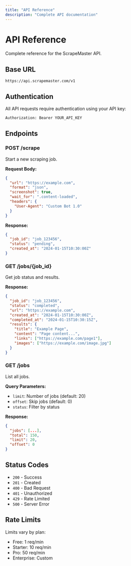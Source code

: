 ```yaml
---
title: "API Reference"
description: "Complete API documentation"
---
```


# API Reference

Complete reference for the ScrapeMaster API.

## Base URL

```
https://api.scrapemaster.com/v1
```

## Authentication

All API requests require authentication using your API key:

```bash
Authorization: Bearer YOUR_API_KEY
```

## Endpoints

### POST /scrape

Start a new scraping job.

**Request Body:**
```json
{
  "url": "https://example.com",
  "format": "json",
  "screenshot": true,
  "wait_for": ".content-loaded",
  "headers": {
    "User-Agent": "Custom Bot 1.0"
  }
}
```

**Response:**
```json
{
  "job_id": "job_123456",
  "status": "pending",
  "created_at": "2024-01-15T10:30:00Z"
}
```

### GET /jobs/{job_id}

Get job status and results.

**Response:**
```json
{
  "job_id": "job_123456",
  "status": "completed",
  "url": "https://example.com",
  "created_at": "2024-01-15T10:30:00Z",
  "completed_at": "2024-01-15T10:30:15Z",
  "results": {
    "title": "Example Page",
    "content": "Page content...",
    "links": ["https://example.com/page1"],
    "images": ["https://example.com/image.jpg"]
  }
}
```

### GET /jobs

List all jobs.

**Query Parameters:**
- `limit`: Number of jobs (default: 20)
- `offset`: Skip jobs (default: 0)
- `status`: Filter by status

**Response:**
```json
{
  "jobs": [...],
  "total": 150,
  "limit": 20,
  "offset": 0
}
```

## Status Codes

- `200` - Success
- `201` - Created
- `400` - Bad Request
- `401` - Unauthorized
- `429` - Rate Limited
- `500` - Server Error

## Rate Limits

Limits vary by plan:
- Free: 1 req/min
- Starter: 10 req/min
- Pro: 50 req/min
- Enterprise: Custom